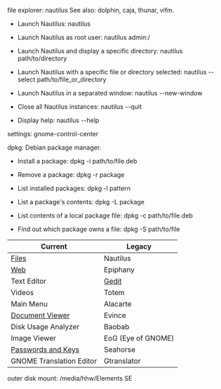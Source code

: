 file explorer: nautilus
See also: dolphin, caja, thunar, vifm.

 - Launch Nautilus:
   nautilus

 - Launch Nautilus as root user:
   nautilus admin:/

 - Launch Nautilus and display a specific directory:
   nautilus path/to/directory

 - Launch Nautilus with a specific file or directory selected:
   nautilus --select path/to/file_or_directory

 - Launch Nautilus in a separated window:
   nautilus --new-window

 - Close all Nautilus instances:
   nautilus --quit

 - Display help:
   nautilus --help

settings: gnome-control-center

dpkg: Debian package manager.

 - Install a package:
   dpkg -i path/to/file.deb

 - Remove a package:
   dpkg -r package

 - List installed packages:
   dpkg -l pattern

 - List a package's contents:
   dpkg -L package

 - List contents of a local package file:
   dpkg -c path/to/file.deb

 - Find out which package owns a file:
   dpkg -S path/to/file

| Current                                                                   | Legacy                                          |
| ------------------------------------------------------------------------- | ----------------------------------------------- |
| [Files](https://wiki.archlinux.org/title/GNOME/Files)                     | Nautilus                                        |
| [Web](https://wiki.archlinux.org/title/GNOME/Web)                         | Epiphany                                        |
| Text Editor                                                               | [Gedit](https://wiki.archlinux.org/title/Gedit) |
| Videos                                                                    | Totem                                           |
| Main Menu                                                                 | Alacarte                                        |
| [Document Viewer](https://wiki.archlinux.org/title/GNOME/Document_viewer) | Evince                                          |
| Disk Usage Analyzer                                                       | Baobab                                          |
| Image Viewer                                                              | EoG (Eye of GNOME)                              |
| [Passwords and Keys](https://wiki.archlinux.org/title/GNOME/Keyring)      | Seahorse                                        |
| GNOME Translation Editor                                                  | Gtranslator                                     |

outer disk mount: /media/hhw/Elements SE